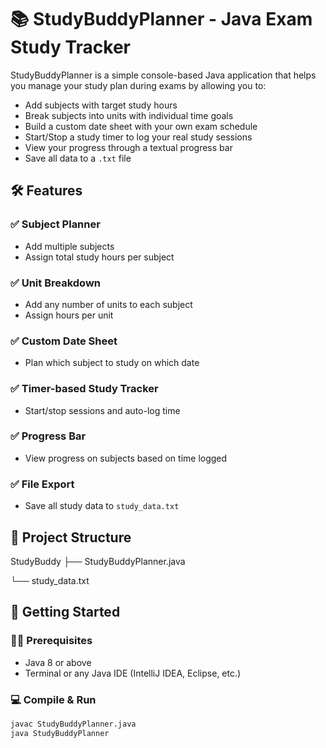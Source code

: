 # 📚 StudyBuddyPlanner - Java Exam Study Tracker

StudyBuddyPlanner is a simple console-based Java application that helps you manage your study plan during exams by allowing you to:

- Add subjects with target study hours
- Break subjects into units with individual time goals
- Build a custom date sheet with your own exam schedule
- Start/Stop a study timer to log your real study sessions
- View your progress through a textual progress bar
- Save all data to a `.txt` file


## 🛠️ Features

### ✅ Subject Planner
- Add multiple subjects
- Assign total study hours per subject

### ✅ Unit Breakdown
- Add any number of units to each subject
- Assign hours per unit

### ✅ Custom Date Sheet
- Plan which subject to study on which date

### ✅ Timer-based Study Tracker
- Start/stop sessions and auto-log time

### ✅ Progress Bar
- View progress on subjects based on time logged

### ✅ File Export
- Save all study data to `study_data.txt`

## 📂 Project Structure

StudyBuddy 
├── StudyBuddyPlanner.java

└── study_data.txt     


## 🚀 Getting Started

### 🧑‍💻 Prerequisites
- Java 8 or above
- Terminal or any Java IDE (IntelliJ IDEA, Eclipse, etc.)

### 💻 Compile & Run

```bash
javac StudyBuddyPlanner.java
java StudyBuddyPlanner
```